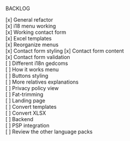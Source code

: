BACKLOG

[x] General refactor  
[x] i18 menu working  
[x] Working contact form  
[x] Excel templates  
[x] Reorganize menus  
[x] Contact form styling
[x] Contact form content  
[x] Contact form validation  
[ ] Different i18n gedcoms  
[ ] How it works menu  
[ ] Buttons styling  
[ ] More relatives explanations  
[ ] Privacy policy view  
[ ] Fat-trimming  
[ ] Landing page  
[ ] Convert templates  
[ ] Convert XLSX  
[ ] Backend  
[ ] PSP integration  
[ ] Review the other language packs